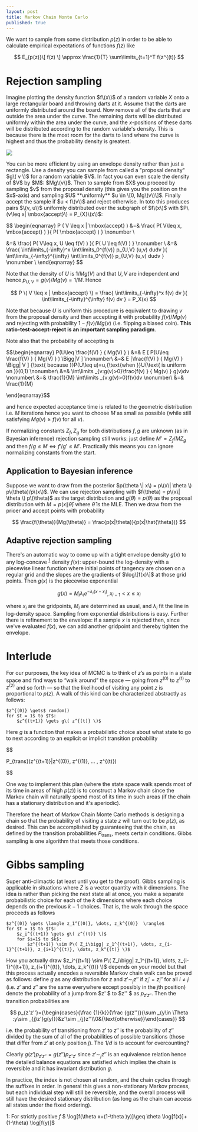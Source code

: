 ```yaml
---
layout: post
title: Markov Chain Monte Carlo
published: true
---
```


We want to sample from some distribution $p(z)$ in order to be able to calculate empirical expectations of functions $f(z)$ like

$$
E_{p(z)}\[ f(z) \] \approx \frac{1}{T} \sum\limits_{t=1}^T f(z^{(t)}
$$


# Rejection sampling

Imagine plotting the density function $f\(x\)$ of a random variable $X$ onto a large rectangular board and throwing darts at it. Assume that the darts are uniformly distributed around the board. Now remove all of the darts that are outside the area under the curve. The remaining darts will be distributed uniformly within the area under the curve, and the $x$-positions of these darts will be distributed according to the random variable's density. This is because there is the most room for the darts to land where the curve is highest and thus the probability density is greatest.

<p>
<img style="display:block; margin:auto;" src="{{ "/images/rejectionsamplingcriterion.png" | absolute_url }}">
</p>
You can be more efficient by using an envelope density rather than just a rectangle. Use a density you can sample from called a "proposal density" $g\( v \)$ for a random variable $V$. In fact you can even scale the density of $V$ by $M$: $Mg\(v\)$. Then to sample from $X$ you proceed by sampling $v$ from the proposal density (this gives you the position on the $x$-axis) and sampling $U$ **uniformly** $u \in \[0, Mg\(v\)\]$. Finally accept the sample if $u < f\(v\)$ and reject otherwise. In toto this produces pairs $\(v, u\)$ uniformly distributed over the subgraph of $f\(x\)$ with $P\(v\leq x| \mbox{accept}\) = P_{X}\(x\)$:


$$
\begin{eqnarray}
P \( V \leq x | \mbox{accept} \) &=& \frac{ P\( V\leq x, \mbox{accept} \) }{ P\( \mbox{accept} \) } \nonumber \\

&=& \frac{ P\( V\leq x, U \leq f(V) \) }{ P\( U \leq f(V) \) } \nonumber \\
&=& \frac{ \int\limits_{-\infty}^x \int\limits_0^{f(v)} p_{U,V} (u,v) dudv    }{ \int\limits_{-\infty}^{\infty} \int\limits_0^{f(v)} p_{U,V} (u,v) dudv           } \nonumber \\
\end{eqnarray}
$$

Note that the density of $U$ is $1/Mg(V)$ and that $U,V$ are independent and hence $p_{U, V} = g(v)/Mg(v) = 1/M$. Hence

$$
P \( V \leq x | \mbox{accept} \) = \frac{ \int\limits_{-\infty}^x  f(v) dv    }{ \int\limits_{-\infty}^{\infty} f(v) dv           }  = P_X(x)
$$

Note that because $U$ is uniform this procedure is equivalent to drawing $v$ from the proposal density and then accepting it with probability $f(v)/Mg(v)$ and rejecting with probability $1- f(v)/Mg(v)$ (i.e. flipping a biased coin). **This ratio-test-accept-reject is an important sampling paradigm**.

Note also that the probability of accepting is 

$$\begin{eqnarray}
P\(U\leq \frac{f(V) } { Mg(V) } \) &=& E \[  P\(U\leq \frac{f(V) } { Mg(V) } \)  \Bigg|V \] \nonumber\\
&=& E \[\frac{f(V) } { Mg(V) } \Bigg| V \] {\text{ because }}P(U\leq u)=u,{\text{when }}U{\text{ is uniform on }}(0,1) \nonumber\\
&=&  \int\limits _{v:g(v)>0}\frac{f(v) } { Mg(v) } g(v)dv         \nonumber\\
&=& \frac{1}{M} \int\limits _{v:g(v)>0}f(v)dv         \nonumber\\
&=& \frac{1}{M}

\end{eqnarray}$$

and hence expected acceptance time is related to the geometric distribution i.e. $M$ iterations hence you want to choose $M$ as small as possible (while still satisfying $Mg(v) \geq f(v)$ for all $v$).

If normalizing constants $Z_f, Z_g$ for both distributions $f,g$ are unknown (as in Bayesian inference) rejection sampling still works: just define $M' = Z_f/MZ_g$ and then $f/g \leq M \iff f'/g' \leq M'$. Practically this means you can ignore normalizing constants from the start.

## Application to Bayesian inference

Suppose we want to draw from the posterior $p(\theta \| x\) = p\(x\| \theta  \) p\(\theta)/p\(x\)$. We can use rejection sampling with $f(\theta) = p\(x\| \theta  \) p\(\theta)$ as the target distribution and $g(\theta)=p(\theta)$ as the proposal distribution with $M= p(x\| \hat{\theta})$ where $\hat{\theta}$ is the MLE. Then we draw from the prioer and accept points with probability 

$$
\frac{f(\theta)}{Mg(\theta)} = \frac{p(x|\theta)}{p(x|\hat{\theta})}
$$

## Adaptive rejection sampling

There's an automatic way to come up with a tight envelope density $g(x)$ to any log-concave <sup>[1](#myfootnote1)</sup> density $f(x)$: upper-bound the log-density with a piecewise linear function where initial points of tangency are chosen on a regular grid and the slopes are the gradients of $\log\[f(x)\]$ at those grid points. Then $g(x)$ is the piecewise exponential

$$
g(x) = M_i \lambda_i e^{-\lambda_i (x-x_i)}, x_{i-1} < x \leq x_i
$$

where $x_i$ are the gridpoints, $M_i$ are determined as usual, and $\lambda_i$ fit the line in log-density space. Sampling from exponential distributions is easy. Further there is refinement to the envelope: if a sample $x$ is rejected then, since we've evaluated $f(x)$, we can add another gridpoint and thereby tighten the envelope.

# Interlude


For our purposes, the key idea of MCMC is to think of $z$’s as points in a state space and find ways to “walk around” the space — going from $z^{(0)}$ to $z^{(1)}$ to $z^{(2)}$ and so forth — so
that the likelihood of visiting any point $z$ is proportional to $p(z)$. A walk of this kind can be characterized abstractly as follows:

```
$z^{(0)} \gets$ random()
for $t = 1$ to $T$:
    $z^{(t+1)} \gets g\( z^{(t)} \)$
```
Here $g$ is a function that makes a probabilistic choice about what state to go to next according to an
explicit or implicit transition probability 

$$

P_{trans}\(z^{(t+1)}|z^{(0)}, z^{(1)}, ... , z^{(t)}\) 

$$

One way to implement this plan (where the state space walk spends most of its time in areas of high $p(z)$) is to construct a Markov chain since the Markov chain will naturally spend most of its time in such areas (if the chain has a stationary distribution and it's aperiodic).

Therefore the heart of Markov Chain Monte Carlo methods is designing a chain so that the probability of visiting a state $z$
will turn out to be $p(z)$, as desired. This can be accomplished by guaranteeing that the chain, as defined by
the transition probabilities $P_{\mbox{trans}}$, meets certain conditions. Gibbs sampling is one algorithm that meets
those conditions.

# Gibbs sampling

Super anti-climactic (at least until you get to the proof). Gibbs sampling is applicable in situations where $Z$ is a vector quantity with $k$ dimensions. The idea is rather than picking the next state all at once, you make a separate probabilistic choice for each of the $k$ dimensions where each choice depends on the previous $k-1$ choices. That is, the walk through the space proceeds as follows

```
$z^{(0)} \gets \langle z_1^{(0)}, \dots, z_k^{(0)}  \rangle$
for $t = 1$ to $T$:
    $z_i^{(t+1)} \gets g\( z^{(t)} \)$
    for $i=1$ to $k$:
        $z^{(t+1)} \sim P\( Z_i\bigg| z_1^{(t+1)}, \dots, z_{i-1}^{(t+1)}, z_{i+1}^{(t)}, \dots, z_k^{(t)} \)$
```

How you actually draw 
$z_i^{(t+1)} \sim P\( Z_i\bigg| z_1^{(t+1)}, \dots, z_{i-1}^{(t+1)}, z_{i+1}^{(t)}, \dots, z_k^{(t)} \)$ depends on your model but that this process actually encodes a reversible Markov chain walk can be proved as follows: define $g$ as any distribution for $z$ and $z' \sim_j z''$ if $z_i' = z_i''$ for all $i \neq j$ (i.e. $z'$ and $z''$ are the same everywhere except possibly in the $j$th position) denote the probability of a jump from $z' $ to $z'' $ as $p_{z'z''}$. Then the transition probabilities are 

$$
p_{z'z''}={\begin{cases}{\frac  {1}{k}}{\frac  {g(z'')}{\sum _{y\in \Theta :y\sim _{j}z'}g(y)}}&z'\sim _{j}z''\\0&{\text{otherwise}}\end{cases}}
$$

i.e. the probability of transitioning from $z'$ to $z''$ is the probability of $z''$ divided by the sum of all of the probabilities of possible transitions (those that differ from $z'$ at only position $j$). The $1/d$ is to account for overcounting?

Clearly $g(z')p_{z'z''} = g(z'' )p_{z'' z'}$ since  $z' \sim_j z''$ is an equivalence relation hence the detailed balance equations are satisfied which implies the chain is reversible and it has invariant distribution $g$.

In practice, the index is not chosen at random, and the chain cycles through the suffixes in order. In general this gives a non-stationary Markov process, but each individual step will still be reversible, and the overall process will still have the desired stationary distribution (as long as the chain can access all states under the fixed ordering).

<a name="myfootnote1">1</a>: For strictly positive $f$ $ \log\[f(\theta x+(1-\theta )y)\]\geq \theta \log\[f(x)]+ \(1-\theta\) \log\[f(y)\]$


